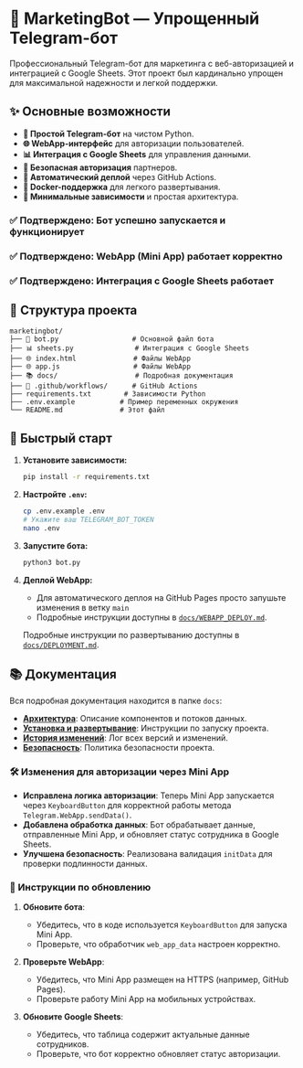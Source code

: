 # 🚀 MarketingBot — Упрощенный Telegram-бот

Профессиональный Telegram-бот для маркетинга с веб-авторизацией и интеграцией с Google Sheets. Этот проект был кардинально упрощен для максимальной надежности и легкой поддержки.

## ✨ Основные возможности

- **🤖 Простой Telegram-бот** на чистом Python.
- **🌐 WebApp-интерфейс** для авторизации пользователей.
- **📊 Интеграция с Google Sheets** для управления данными.
- **🔐 Безопасная авторизация** партнеров.
- **🚀 Автоматический деплой** через GitHub Actions.
- **🐳 Docker-поддержка** для легкого развертывания.
- **🔧 Минимальные зависимости** и простая архитектура.
### ✅ Подтверждено: Бот успешно запускается и функционирует
### ✅ Подтверждено: WebApp (Mini App) работает корректно
### ✅ Подтверждено: Интеграция с Google Sheets работает

## 📁 Структура проекта

```
marketingbot/
├── 🤖 bot.py                  # Основной файл бота
├── 📊 sheets.py               # Интеграция с Google Sheets
├── 🌐 index.html              # Файлы WebApp
├── 🌐 app.js                  # Файлы WebApp
├── 📚 docs/                   # Подробная документация
├── 🔄 .github/workflows/      # GitHub Actions
├── requirements.txt        # Зависимости Python
├── .env.example           # Пример переменных окружения
└── README.md              # Этот файл
```

## 🚀 Быстрый старт

1.  **Установите зависимости:**
    ```bash
    pip install -r requirements.txt
    ```

2. **Настройте `.env`:**
    ```bash
    cp .env.example .env
    # Укажите ваш TELEGRAM_BOT_TOKEN
    nano .env
    ```

3.  **Запустите бота:**
    ```bash
    python3 bot.py
    ```

4.  **Деплой WebApp:**
    - Для автоматического деплоя на GitHub Pages просто запушьте изменения в ветку `main`
    - Подробные инструкции доступны в [`docs/WEBAPP_DEPLOY.md`](./docs/WEBAPP_DEPLOY.md).

    Подробные инструкции по развертыванию доступны в [`docs/DEPLOYMENT.md`](./docs/DEPLOYMENT.md).

## 📚 Документация

Вся подробная документация находится в папке `docs`:

- **[Архитектура](./docs/ARCHITECTURE.md)**: Описание компонентов и потоков данных.
- **[Установка и развертывание](./docs/DEPLOYMENT.md)**: Инструкции по запуску проекта.
- **[История изменений](./docs/CHANGELOG.md)**: Лог всех версий и изменений.
- **[Безопасность](./docs/SECURITY.md)**: Политика безопасности проекта.

### 🛠️ Изменения для авторизации через Mini App

- **Исправлена логика авторизации**: Теперь Mini App запускается через `KeyboardButton` для корректной работы метода `Telegram.WebApp.sendData()`.
- **Добавлена обработка данных**: Бот обрабатывает данные, отправленные Mini App, и обновляет статус сотрудника в Google Sheets.
- **Улучшена безопасность**: Реализована валидация `initData` для проверки подлинности данных.

### 🚀 Инструкции по обновлению

1. **Обновите бота**:
    - Убедитесь, что в коде используется `KeyboardButton` для запуска Mini App.
    - Проверьте, что обработчик `web_app_data` настроен корректно.

2. **Проверьте WebApp**:
    - Убедитесь, что Mini App размещен на HTTPS (например, GitHub Pages).
    - Проверьте работу Mini App на мобильных устройствах.

3. **Обновите Google Sheets**:
    - Убедитесь, что таблица содержит актуальные данные сотрудников.
    - Проверьте, что бот корректно обновляет статус авторизации.